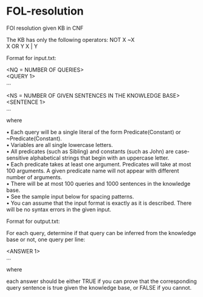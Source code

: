 # FOL-resolution
FOl resolution given KB in CNF

The KB has only the following operators:
NOT X      ~X  
X OR Y     X | Y  

Format	for	input.txt:	
	
<NQ = NUMBER OF QUERIES>  
<QUERY 1>  
...  
<QUERY NQ>  
<NS = NUMBER OF GIVEN SENTENCES IN THE KNOWLEDGE BASE>  
<SENTENCE 1>  
...  
<SENTENCE NS>  
  
where  

• Each query	will	be	a	single	literal	of	the	form	Predicate(Constant)	or	~Predicate(Constant).  
• Variables	are	all	single	lowercase	letters.  
• All	predicates	(such	as	Sibling)	and	constants	(such	as	John)	are	case-sensitive	alphabetical	strings	that begin	with	an	uppercase	letter.  
• Each	predicate	takes	at	least	one	argument.	Predicates	will	take	at	most	100	arguments.	A	given predicate	name	will	not	appear	with	different	number	of	arguments.  
• There	will	be	at	most	100	queries	and	1000	sentences	in	the	knowledge	base.  
• See	the	sample	input	below	for	spacing	patterns.  
• You	can	assume	that	the	input	format	is	exactly	as	it	is	described.	There	will	be	no	syntax	errors	in	the	
given	input.  

Format	for	output.txt:	
	
For	each	query,	determine	if	that	query	can	be	inferred	from	the	knowledge	base	or	not,	one	query	per	line:  
	
<ANSWER 1>  
...  
<ANSWER NQ>  
	
where  
	
each	answer	should	be	either	TRUE	if	you	can	prove	that	the	corresponding	query	sentence	is	true	given	the	knowledge	base,	or	FALSE	if	you	cannot.  
